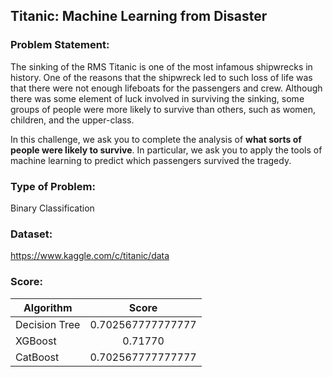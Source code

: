 ## Titanic: Machine Learning from Disaster

### Problem Statement:
The sinking of the RMS Titanic is one of the most infamous shipwrecks in history. One of the reasons that the shipwreck led to such loss of life was that there were not enough lifeboats for the passengers and crew. Although there was some element of luck involved in surviving the sinking, some groups of people were more likely to survive than others, such as women, children, and the upper-class.

In this challenge, we ask you to complete the analysis of **what sorts of people were likely to survive**. In particular, we ask you to apply the tools of machine learning to predict which passengers survived the tragedy.

### Type of Problem:
Binary Classification

### Dataset:
<https://www.kaggle.com/c/titanic/data>

### Score:
| Algorithm     		|    Score          | 
| ------------- 		|   :-------------: | 
| Decision Tree 		| 0.702567777777777 |
| XGBoost      			| 0.71770 			|
| CatBoost      		| 0.702567777777777 |
